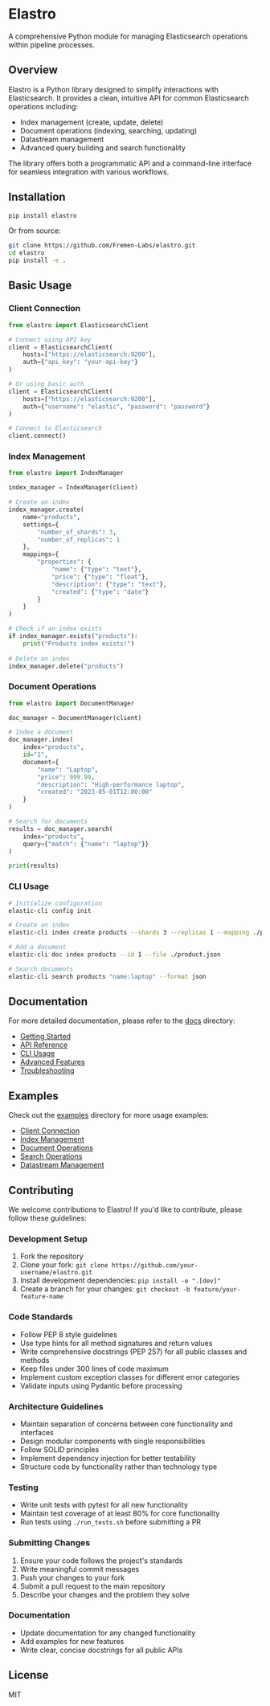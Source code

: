 # Elastro

A comprehensive Python module for managing Elasticsearch operations within pipeline processes.

## Overview

Elastro is a Python library designed to simplify interactions with Elasticsearch. It provides a clean, intuitive API for common Elasticsearch operations including:

- Index management (create, update, delete)
- Document operations (indexing, searching, updating)
- Datastream management
- Advanced query building and search functionality

The library offers both a programmatic API and a command-line interface for seamless integration with various workflows.

## Installation

```bash
pip install elastro
```

Or from source:

```bash
git clone https://github.com/Fremen-Labs/elastro.git
cd elastro
pip install -e .
```

## Basic Usage

### Client Connection

```python
from elastro import ElasticsearchClient

# Connect using API key
client = ElasticsearchClient(
    hosts=["https://elasticsearch:9200"],
    auth={"api_key": "your-api-key"}
)

# Or using basic auth
client = ElasticsearchClient(
    hosts=["https://elasticsearch:9200"],
    auth={"username": "elastic", "password": "password"}
)

# Connect to Elasticsearch
client.connect()
```

### Index Management

```python
from elastro import IndexManager

index_manager = IndexManager(client)

# Create an index
index_manager.create(
    name="products",
    settings={
        "number_of_shards": 3,
        "number_of_replicas": 1
    },
    mappings={
        "properties": {
            "name": {"type": "text"},
            "price": {"type": "float"},
            "description": {"type": "text"},
            "created": {"type": "date"}
        }
    }
)

# Check if an index exists
if index_manager.exists("products"):
    print("Products index exists!")
    
# Delete an index
index_manager.delete("products")
```

### Document Operations

```python
from elastro import DocumentManager

doc_manager = DocumentManager(client)

# Index a document
doc_manager.index(
    index="products",
    id="1",
    document={
        "name": "Laptop",
        "price": 999.99,
        "description": "High-performance laptop",
        "created": "2023-05-01T12:00:00"
    }
)

# Search for documents
results = doc_manager.search(
    index="products",
    query={"match": {"name": "laptop"}}
)

print(results)
```

### CLI Usage

```bash
# Initialize configuration
elastic-cli config init

# Create an index
elastic-cli index create products --shards 3 --replicas 1 --mapping ./product-mapping.json

# Add a document
elastic-cli doc index products --id 1 --file ./product.json

# Search documents
elastic-cli search products "name:laptop" --format json
```

## Documentation

For more detailed documentation, please refer to the [docs](https://github.com/Fremen-Labs/elastro/tree/main/docs) directory:

- [Getting Started](https://github.com/Fremen-Labs/elastro/blob/main/docs/getting_started.md)
- [API Reference](https://github.com/Fremen-Labs/elastro/blob/main/docs/api_reference.md)
- [CLI Usage](https://github.com/Fremen-Labs/elastro/blob/main/docs/cli_usage.md)
- [Advanced Features](https://github.com/Fremen-Labs/elastro/blob/main/docs/advanced_features.md)
- [Troubleshooting](https://github.com/Fremen-Labs/elastro/blob/main/docs/troubleshooting.md)

## Examples

Check out the [examples](https://github.com/Fremen-Labs/elastro/tree/main/examples) directory for more usage examples:

- [Client Connection](https://github.com/Fremen-Labs/elastro/blob/main/examples/client.py)
- [Index Management](https://github.com/Fremen-Labs/elastro/blob/main/examples/index_management.py)
- [Document Operations](https://github.com/Fremen-Labs/elastro/blob/main/examples/document_operations.py)
- [Search Operations](https://github.com/Fremen-Labs/elastro/blob/main/examples/search.py)
- [Datastream Management](https://github.com/Fremen-Labs/elastro/blob/main/examples/datastreams.py)

## Contributing

We welcome contributions to Elastro! If you'd like to contribute, please follow these guidelines:

### Development Setup

1. Fork the repository
2. Clone your fork: `git clone https://github.com/your-username/elastro.git`
3. Install development dependencies: `pip install -e ".[dev]"`
4. Create a branch for your changes: `git checkout -b feature/your-feature-name`

### Code Standards

- Follow PEP 8 style guidelines
- Use type hints for all method signatures and return values
- Write comprehensive docstrings (PEP 257) for all public classes and methods
- Keep files under 300 lines of code maximum
- Implement custom exception classes for different error categories
- Validate inputs using Pydantic before processing

### Architecture Guidelines

- Maintain separation of concerns between core functionality and interfaces
- Design modular components with single responsibilities
- Follow SOLID principles
- Implement dependency injection for better testability
- Structure code by functionality rather than technology type

### Testing

- Write unit tests with pytest for all new functionality
- Maintain test coverage of at least 80% for core functionality
- Run tests using `./run_tests.sh` before submitting a PR

### Submitting Changes

1. Ensure your code follows the project's standards
2. Write meaningful commit messages
3. Push your changes to your fork
4. Submit a pull request to the main repository
5. Describe your changes and the problem they solve

### Documentation

- Update documentation for any changed functionality
- Add examples for new features
- Write clear, concise docstrings for all public APIs

## License

MIT 